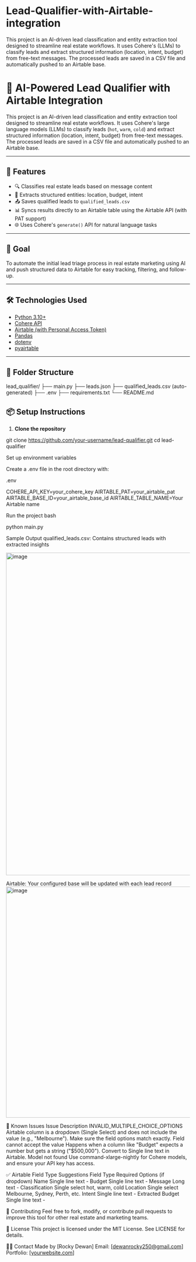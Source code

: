 # Lead-Qualifier-with-Airtable-integration
This project is an AI-driven lead classification and entity extraction tool designed to streamline real estate workflows. It uses Cohere's  (LLMs) to classify leads and extract structured information (location, intent, budget) from free-text messages. The processed leads are saved in a CSV file and automatically pushed to an Airtable base.


# 🧠 AI-Powered Lead Qualifier with Airtable Integration

This project is an AI-driven lead classification and entity extraction tool designed to streamline real estate workflows. It uses Cohere's large language models (LLMs) to classify leads (`hot`, `warm`, `cold`) and extract structured information (location, intent, budget) from free-text messages. The processed leads are saved in a CSV file and automatically pushed to an Airtable base.

---

## 📌 Features

- 🔍 Classifies real estate leads based on message content
- 🧠 Extracts structured entities: location, budget, intent
- 📤 Saves qualified leads to `qualified_leads.csv`
- 📊 Syncs results directly to an Airtable table using the Airtable API (with PAT support)
- 🌐 Uses Cohere's `generate()` API for natural language tasks

---

## 🎯 Goal

To automate the initial lead triage process in real estate marketing using AI and push structured data to Airtable for easy tracking, filtering, and follow-up.

---

## 🛠️ Technologies Used

- [Python 3.10+](https://www.python.org/)
- [Cohere API](https://docs.cohere.com/)
- [Airtable (with Personal Access Token)](https://airtable.com/developers/web/api/introduction)
- [Pandas](https://pandas.pydata.org/)
- [dotenv](https://pypi.org/project/python-dotenv/)
- [pyairtable](https://github.com/gtalarico/pyairtable)

---

## 📁 Folder Structure
lead_qualifier/
├── main.py
├── leads.json
├── qualified_leads.csv (auto-generated)
├── .env
├── requirements.txt
└── README.md

## 📦 Setup Instructions

1. **Clone the repository**


git clone https://github.com/your-username/lead-qualifier.git
cd lead-qualifier


Set up environment variables

Create a .env file in the root directory with:

.env

COHERE_API_KEY=your_cohere_key
AIRTABLE_PAT=your_airtable_pat
AIRTABLE_BASE_ID=your_airtable_base_id
AIRTABLE_TABLE_NAME=Your Airtable name 

Run the project
bash

python main.py

Sample Output
qualified_leads.csv: Contains structured leads with extracted insights

<img width="1940" height="881" alt="image" src="https://github.com/user-attachments/assets/d60b27b0-3795-4837-b00a-a99652ee3c58" />


Airtable: Your configured base will be updated with each lead record
<img width="1740" height="631" alt="image" src="https://github.com/user-attachments/assets/99b254e8-8803-4041-a49e-da03f7794f9c" />



🐛 Known Issues
Issue	Description
INVALID_MULTIPLE_CHOICE_OPTIONS	Airtable column is a dropdown (Single Select) and does not include the value (e.g., "Melbourne"). Make sure the field options match exactly.
Field cannot accept the value	Happens when a column like "Budget" expects a number but gets a string ("$500,000"). Convert to Single line text in Airtable.
Model not found	Use command-xlarge-nightly for Cohere models, and ensure your API key has access.

✅ Airtable Field Type Suggestions
Field	Type	Required Options (if dropdown)
Name	Single line text	-
Budget	Single line text	-
Message	Long text	-
Classification	Single select	hot, warm, cold
Location	Single select	Melbourne, Sydney, Perth, etc.
Intent	Single line text	-
Extracted Budget	Single line text	-

🤝 Contributing
Feel free to fork, modify, or contribute pull requests to improve this tool for other real estate and marketing teams.

📄 License
This project is licensed under the MIT License. See LICENSE for details.

🙋‍♂️ Contact
Made by [Rocky Dewan]
Email: [dewanrocky250@gmail.com]
Portfolio: [[yourwebsite.com](http://rocky-dewan.github.io/-Rockyfolio/)]
